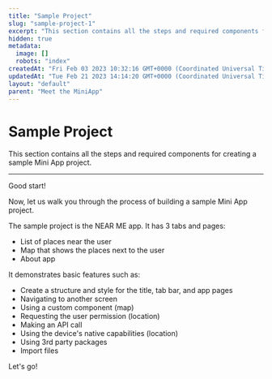 ```yaml
---
title: "Sample Project"
slug: "sample-project-1"
excerpt: "This section contains all the steps and required components for creating a sample Mini App project."
hidden: true
metadata: 
  image: []
  robots: "index"
createdAt: "Fri Feb 03 2023 10:32:16 GMT+0000 (Coordinated Universal Time)"
updatedAt: "Tue Feb 21 2023 14:14:20 GMT+0000 (Coordinated Universal Time)"
layout: "default"
parent: "Meet the MiniApp"
---
```

# Sample Project 
This section contains all the steps and required components for creating a sample Mini App project.

***

Good start!

Now, let us walk you through the process of building a sample Mini App project.

The sample project is the NEAR ME app. It has 3 tabs and pages:

- List of places near the user 
- Map that shows the places next to the user
- About app 

It demonstrates basic features such as:

- Create a structure and style for the title, tab bar, and app pages
- Navigating to another screen
- Using a custom component (map)
- Requesting the user permission (location)
- Making an API call
- Using the device's native capabilities (location)
- Using 3rd party packages
- Import files

Let's go!
